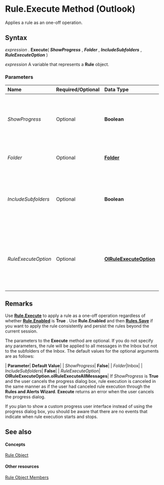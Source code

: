 
# Rule.Execute Method (Outlook)

Applies a rule as an one-off operation.


## Syntax

 _expression_ . **Execute**( **_ShowProgress_** , **_Folder_** , **_IncludeSubfolders_** , **_RuleExecuteOption_** )

 _expression_ A variable that represents a **Rule** object.


### Parameters



|**Name**|**Required/Optional**|**Data Type**|**Description**|
|:-----|:-----|:-----|:-----|
| _ShowProgress_|Optional| **Boolean**| **True** to display the progress dialog box when the rule is executed, **False** to run the rule without displaying the dialog box.|
| _Folder_|Optional| **[Folder](3cf6cda8-6d70-666e-2643-9d9c5b9cacfc.md)**|Represents the folder where the rule will be applied.|
| _IncludeSubfolders_|Optional| **Boolean**| **True** to apply the rule to subfolders of the folder indicated by the _Folder_ parameter; **False** to apply the rule only to that folder but not its subfolders.|
| _RuleExecuteOption_|Optional| **[OlRuleExecuteOption](d654efcb-d3ef-9579-896e-fcd7859136b2.md)**|Represents whether to apply the rule to read, unread, or all messages in the folder or folders specified by the  _Folder_ and _IncludeSubfolders_ parameters.|

## Remarks

Use  **[Rule.Execute](487abb6f-9003-04a4-f4e2-3f66b3ba5a52.md)** to apply a rule as a one-off operation regardless of whether **[Rule.Enabled](9ba65f87-799f-7a22-04a1-c0abcb320559.md)** is **True** . Use **Rule.Enabled** and then **[Rules.Save](d838eca0-4ec5-ab43-a031-fd65ab7d9f3c.md)** if you want to apply the rule consistently and persist the rules beyond the current session.

The parameters to the  **Execute** method are optional. If you do not specify any parameters, the rule will be applied to all messages in the Inbox but not to the subfolders of the Inbox. The default values for the optional arguments are as follows:



| **Parameter**| **Default Value**|
| _ShowProgress_| **False**|
| _Folder_|Inbox|
| _IncludeSubfolders_| **False**|
| _RuleExecuteOption_| **OlRuleExecuteOption.olRuleExecuteAllMessages**|
If  _ShowProgress_ is **True** and the user cancels the progress dialog box, rule execution is canceled in the same manner as if the user had canceled rule execution through the **Rules and Alerts Wizard**.  **Execute** returns an error when the user cancels the progress dialog.

If you plan to show a custom progress user interface instead of using the progress dialog box, you should be aware that there are no events that indicate when rule execution starts and stops. 


## See also


#### Concepts


[Rule Object](ea2ddbcc-fd65-a636-c6da-79950033f385.md)
#### Other resources


[Rule Object Members](29a5f487-dbcc-7312-c8ba-a05199ce8513.md)
